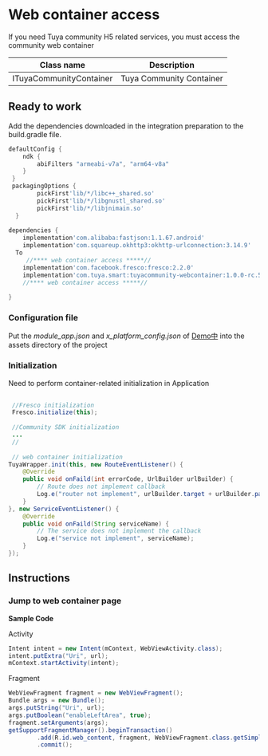 # Web container access

If you need Tuya community H5 related services, you must access the community web container

| Class name              | Description              |
| ----------------------- | ------------------------ |
| ITuyaCommunityContainer | Tuya Community Container |

## Ready to work

Add the dependencies downloaded in the integration preparation to the build.gradle file.

```groovy
defaultConfig {
    ndk {
        abiFilters "armeabi-v7a", "arm64-v8a"
    }
 }
 packagingOptions {
        pickFirst'lib/*/libc++_shared.so'
        pickFirst'lib/*/libgnustl_shared.so'
        pickFirst'lib/*/libjnimain.so'
  }
    
dependencies {
    implementation'com.alibaba:fastjson:1.1.67.android'
    implementation'com.squareup.okhttp3:okhttp-urlconnection:3.14.9'
  To
     //**** web container access *****//
    implementation'com.facebook.fresco:fresco:2.2.0'
    implementation'com.tuya.smart:tuyacommunity-webcontainer:1.0.0-rc.5'
    //**** web container access *****//
   
}
```

### Configuration file

Put the *module_app.json* and *x_platform_config.json* of [Demo中](https://github.com/TuyaInc/tuya_community_android_sdk) into the assets directory of the project

### Initialization

Need to perform container-related initialization in Application

```java
 
 //Fresco initialization
 Fresco.initialize(this);
 
 //Community SDK initialization
 ...
 //
 
 // web container initialization
TuyaWrapper.init(this, new RouteEventListener() {
    @Override
    public void onFaild(int errorCode, UrlBuilder urlBuilder) {
        // Route does not implement callback
        Log.e("router not implement", urlBuilder.target + urlBuilder.params.toString());
    }
}, new ServiceEventListener() {
    @Override
    public void onFaild(String serviceName) {
        // The service does not implement the callback
        Log.e("service not implement", serviceName);
    }
});
```


## Instructions

### Jump to web container page


**Sample Code**

Activity

```java
Intent intent = new Intent(mContext, WebViewActivity.class);
intent.putExtra("Uri", url);
mContext.startActivity(intent);

```

Fragment

```java
WebViewFragment fragment = new WebViewFragment();
Bundle args = new Bundle();
args.putString("Uri", url);
args.putBoolean("enableLeftArea", true);
fragment.setArguments(args);
getSupportFragmentManager().beginTransaction()
        .add(R.id.web_content, fragment, WebViewFragment.class.getSimpleName())
        .commit();
```